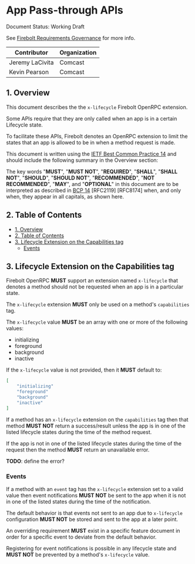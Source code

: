 # App Pass-through APIs

Document Status: Working Draft

See [Firebolt Requirements Governance](../../governance.md) for more info.

| Contributor     | Organization   |
|-----------------|----------------|
| Jeremy LaCivita | Comcast        |
| Kevin Pearson   | Comcast        |

## 1. Overview
This document describes the the `x-lifecycle` Firebolt OpenRPC extension.

Some APIs require that they are only called when an app is in a certain Lifecycle state.

To facilitate these APIs, Firebolt denotes an OpenRPC extension to limit the states that an app is allowed to be in when a method request is made.

This document is written using the [IETF Best Common Practice 14](https://www.rfc-editor.org/rfc/rfc2119.txt) and should include the following summary in the Overview section:

The key words "**MUST**", "**MUST NOT**", "**REQUIRED**", "**SHALL**", "**SHALL NOT**", "**SHOULD**", "**SHOULD NOT**", "**RECOMMENDED**", "**NOT RECOMMENDED**", "**MAY**", and "**OPTIONAL**" in this document are to be interpreted as described in [BCP 14](https://www.rfc-editor.org/rfc/rfc2119.txt) [RFC2119] [RFC8174] when, and only when, they appear in all capitals, as shown here.

## 2. Table of Contents
- [1. Overview](#1-overview)
- [2. Table of Contents](#2-table-of-contents)
- [3. Lifecycle Extension on the Capabilities tag](#3-lifecycle-extension-on-the-capabilities-tag)
  - [Events](#events)

## 3. Lifecycle Extension on the Capabilities tag
Firebolt OpenRPC **MUST** support an extension named `x-lifecycle` that denotes a method should not be requested when an app is in a particular state.

The `x-lifecycle` extension **MUST** only be used on a method's `capabilities` tag.

The `x-lifecycle` value **MUST** be an array with one or more of the following values:

 - initializing
 - foreground
 - background
 - inactive

If the `x-lifecycle` value is not provided, then it **MUST** default to:

```json
[
    "initializing"
    "foreground"
    "background"
    "inactive"
]
```
 
If a method has an `x-lifecycle` extension on the `capabilities` tag then that method **MUST NOT** return a success/result unless the app is in one of the listed lifecycle states during the time of the method request.

If the app is not in one of the listed lifecycle states during the time of the request then the method **MUST** return an unavailable error.

**TODO**: define the error?

### Events
If a method with an `event` tag has the `x-lifecycle` extension set to a valid value then event notifications **MUST NOT** be sent to the app when it is not in one of the listed states during the time of the notification.

The default behavior is that events not sent to an app due to `x-lifecycle` configuration **MUST NOT** be stored and sent to the app at a later point.

An overriding requirement **MUST** exist in a specific feature document in order for a specific event to deviate from the default behavior.

Registering for event notifications is possible in any lifecycle state and **MUST NOT** be prevented by a method's `x-lifecycle` value.
